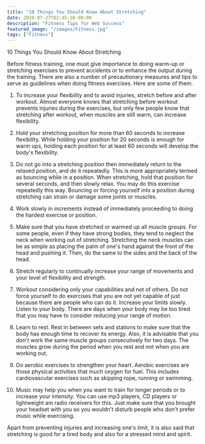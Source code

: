 ```yaml
---
title: "10 Things You Should Know About Stretching"
date: 2020-07-27T02:45:10-08:00
description: "Fitness Tips for Web Success"
featured_image: "/images/Fitness.jpg"
tags: ["Fitness"]
---
```


10 Things You Should Know About Stretching

Before fitness training, one must give importance to doing warm-up or stretching exercises to prevent accidents or to enhance the output during the training.  There are also a number of precautionary measures and tips to serve as guidelines when doing fitness exercises.  Here are some of them.

1.  To increase your flexibility and to avoid injuries, stretch before and after workout.  Almost everyone knows that stretching before workout prevents injuries during the exercises, but only few people know that stretching after workout, when muscles are still warm, can increase flexibility.

2.  Hold your stretching position for more than 60 seconds to increase flexibility.  While holding your position for 20 seconds is enough for warm ups, holding each position for at least 60 seconds will develop the body's flexibility.

3.  Do not go into a stretching position then immediately return to the relaxed position, and do it repeatedly.  This is more appropriately termed as bouncing while in a position.  When stretching, hold that position for several seconds, and then slowly relax.  You may do this exercise repeatedly this way.  Bouncing or forcing yourself into a position during stretching can strain or damage some joints or muscles.

4.  Work slowly in increments instead of immediately proceeding to doing the hardest exercise or position.

5.  Make sure that you have stretched or warmed up all muscle groups.  For some people, even if they have strong bodies, they tend to neglect the neck when working out of stretching.  Stretching the neck muscles can be as simple as placing the palm of one's hand against the front of the head and pushing it.  Then, do the same to the sides and the back of the head.

6.  Stretch regularly to continually increase your range of movements and your level of flexibility and strength.

7.  Workout considering only your capabilities and not of others.  Do not force yourself to do exercises that you are not yet capable of just because there are people who can do it.  Increase your limits slowly.  Listen to your body.  There are days when your body may be too tired that you may have to consider reducing your range of motion.

8.  Learn to rest.  Rest in between sets and stations to make sure that the body has enough time to recover its energy.  Also, it is advisable that you don't work the same muscle groups consecutively for two days.  The muscles grow during the period when you rest and not when you are working out.

9.  Do aerobic exercises to strengthen your heart.  Aerobic exercises are those physical activities that much oxygen for fuel.  This includes cardiovascular exercises such as skipping rope, running or swimming.

10.  Music may help you when you want to train for longer periods or to increase your intensity.  You can use mp3 players, CD players or lightweight am radio receivers for this.  Just make sure that you brought your headset with you so you wouldn't disturb people who don't prefer music while exercising.

Apart from preventing injuries and increasing one's limit, it is also said that stretching is good for a tired body and also for a stressed mind and spirit.



